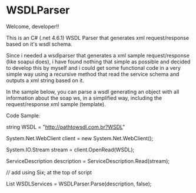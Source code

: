 # WSDLParser

Welcome, developer!!

This is an C# (.net 4.6.1) WSDL Parser that generates xml request/response based on it's wsdl schema.

Since i needed a wsdlparser that generates a xml sample request/response (like soapui does), i have found nothing that simple as possible and decided to develop this by myself and i could get some functional code in a very simple way using a recursive method that read the service schema and outputs a xml string based on it.

In the sample below, you can parse a wsdl generating an object with all information about the soap ws, in a simplified way, including the request/response xml sample (template).

Code Sample:

string WSDL = "http://pathtowsdl.com.br?WSDL"

System.Net.WebClient client = new System.Net.WebClient();

System.IO.Stream stream = client.OpenRead(WSDL);

ServiceDescription description = ServiceDescription.Read(stream);

// add using Six; at the top of script

List<WSDLServiceType> WSDLServices = WSDLParser.Parse(description, false);
